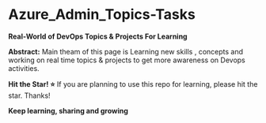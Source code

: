 # Azure_Admin_Topics-Tasks

**Real-World of DevOps Topics & Projects For Learning**

**Abstract:**
Main theam of this page is Learning new skills , concepts and working on real time topics & projects to get more awareness on Devops activities.

**Hit the Star! ⭐**
If you are planning to use this repo for learning, please hit the star. Thanks!

**Keep learning, sharing and growing**

